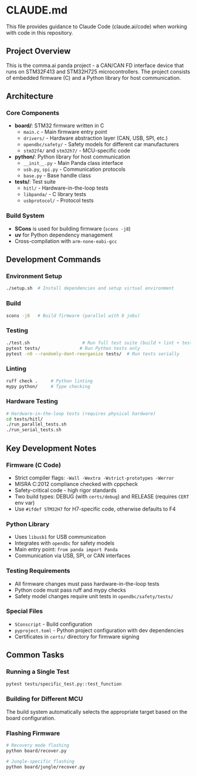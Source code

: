 # CLAUDE.md

This file provides guidance to Claude Code (claude.ai/code) when working with code in this repository.

## Project Overview

This is the comma.ai panda project - a CAN/CAN FD interface device that runs on STM32F413 and STM32H725 microcontrollers. The project consists of embedded firmware (C) and a Python library for host communication.

## Architecture

### Core Components
- **board/**: STM32 firmware written in C
  - `main.c` - Main firmware entry point
  - `drivers/` - Hardware abstraction layer (CAN, USB, SPI, etc.)
  - `opendbc/safety/` - Safety models for different car manufacturers
  - `stm32f4/` and `stm32h7/` - MCU-specific code
- **python/**: Python library for host communication
  - `__init__.py` - Main Panda class interface
  - `usb.py`, `spi.py` - Communication protocols
  - `base.py` - Base handle class
- **tests/**: Test suite
  - `hitl/` - Hardware-in-the-loop tests
  - `libpanda/` - C library tests
  - `usbprotocol/` - Protocol tests

### Build System
- **SCons** is used for building firmware (`scons -j8`)
- **uv** for Python dependency management
- Cross-compilation with `arm-none-eabi-gcc`

## Development Commands

### Environment Setup
```bash
./setup.sh  # Install dependencies and setup virtual environment
```

### Build
```bash
scons -j8   # Build firmware (parallel with 8 jobs)
```

### Testing
```bash
./test.sh                    # Run full test suite (build + lint + test)
pytest tests/               # Run Python tests only
pytest -n0 --randomly-dont-reorganize tests/  # Run tests serially
```

### Linting
```bash
ruff check .     # Python linting
mypy python/     # Type checking
```

### Hardware Testing
```bash
# Hardware-in-the-loop tests (requires physical hardware)
cd tests/hitl/
./run_parallel_tests.sh
./run_serial_tests.sh
```

## Key Development Notes

### Firmware (C Code)
- Strict compiler flags: `-Wall -Wextra -Wstrict-prototypes -Werror`
- MISRA C:2012 compliance checked with cppcheck
- Safety-critical code - high rigor standards
- Two build types: DEBUG (with `certs/debug`) and RELEASE (requires `CERT` env var)
- Use `#ifdef STM32H7` for H7-specific code, otherwise defaults to F4

### Python Library
- Uses `libusb1` for USB communication
- Integrates with `opendbc` for safety models
- Main entry point: `from panda import Panda`
- Communication via USB, SPI, or CAN interfaces

### Testing Requirements
- All firmware changes must pass hardware-in-the-loop tests
- Python code must pass ruff and mypy checks
- Safety model changes require unit tests in `opendbc/safety/tests/`

### Special Files
- `SConscript` - Build configuration
- `pyproject.toml` - Python project configuration with dev dependencies
- Certificates in `certs/` directory for firmware signing

## Common Tasks

### Running a Single Test
```bash
pytest tests/specific_test.py::test_function
```

### Building for Different MCU
The build system automatically selects the appropriate target based on the board configuration.

### Flashing Firmware
```bash
# Recovery mode flashing
python board/recover.py

# Jungle-specific flashing
python board/jungle/recover.py
```